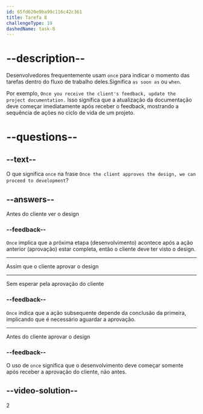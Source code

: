 ```yaml
---
id: 65fd620e9ba99c116c42c361
title: Tarefa 8
challengeType: 19
dashedName: task-8
---
```


# --description--

Desenvolvedores frequentemente usam `once` para indicar o momento das tarefas dentro do fluxo de trabalho deles.Significa `as soon as` ou `when`.

Por exemplo, `Once you receive the client's feedback, update the project documentation.` Isso significa que a atualização da documentação deve começar imediatamente após receber o feedback, mostrando a sequência de ações no ciclo de vida de um projeto.

# --questions--

## --text--

O que significa `once` na frase `Once the client approves the design, we can proceed to development`?

## --answers--

Antes do cliente ver o design

### --feedback--

`Once` implica que a próxima etapa (desenvolvimento) acontece após a ação anterior (aprovação) estar completa, então o cliente deve ter visto o design.

---

Assim que o cliente aprovar o design

---

Sem esperar pela aprovação do cliente

### --feedback--

`Once` indica que a ação subsequente depende da conclusão da primeira, implicando que é necessário aguardar a aprovação.

---

Antes do cliente aprovar o design

### --feedback--

O uso de `once` significa que o desenvolvimento deve começar somente após receber a aprovação do cliente, não antes.

## --video-solution--

2
